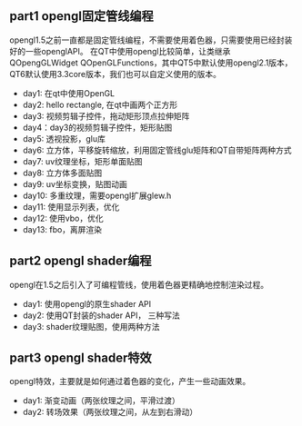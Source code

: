 ## part1 opengl固定管线编程
opengl1.5之前一直都是固定管线编程，不需要使用着色器，只需要使用已经封装好的一些openglAPI。
在QT中使用opengl比较简单，让类继承QOpengGLWidget QOpenGLFunctions，其中QT5中默认使用opengl2.1版本，QT6默认使用3.3core版本，我们也可以自定义使用的版本。

- day1: 在qt中使用OpenGL
- day2: hello rectangle, 在qt中画两个正方形
- day3: 视频剪辑子控件，拖动矩形顶点拉伸矩阵
- day4：day3的视频剪辑子控件，矩形贴图
- day5: 透视投影，glu库
- day6: 立方体，平移旋转缩放，利用固定管线glu矩阵和QT自带矩阵两种方式
- day7: uv纹理坐标，矩形单面贴图
- day8: 立方体多面贴图
- day9: uv坐标变换，贴图动画
- day10: 多重纹理，需要opengl扩展glew.h
- day11: 使用显示列表，优化
- day12: 使用vbo，优化
- day13: fbo，离屏渲染

## part2 opengl shader编程
opengl在1.5之后引入了可编程管线，使用着色器更精确地控制渲染过程。

- day1: 使用opengl的原生shader API
- day2: 使用QT封装的shader API， 三种写法
- day3: shader纹理贴图，使用两种方法

## part3 opengl shader特效
opengl特效，主要就是如何通过着色器的变化，产生一些动画效果。

- day1: 渐变动画（两张纹理之间，平滑过渡）
- day2: 转场效果（两张纹理之间，从左到右滑动）
